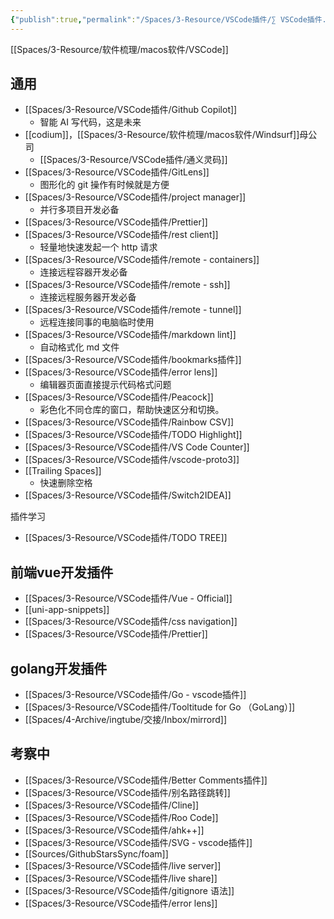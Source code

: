 ```yaml
---
{"publish":true,"permalink":"/Spaces/3-Resource/VSCode插件/∑ VSCode插件.md","title":"vscode必备插件","created":"2022-06-01","modified":"2025-05-31","cssclasses":""}
---
```



[[Spaces/3-Resource/软件梳理/macos软件/VSCode]]

## 通用

- [[Spaces/3-Resource/VSCode插件/Github Copilot]]
	- 智能 AI 写代码，这是未来
- [[codium]]，[[Spaces/3-Resource/软件梳理/macos软件/Windsurf]]母公司
	- [[Spaces/3-Resource/VSCode插件/通义灵码]]
- [[Spaces/3-Resource/VSCode插件/GitLens]]
	- 图形化的 git 操作有时候就是方便
- [[Spaces/3-Resource/VSCode插件/project manager]]
	- 并行多项目开发必备
- [[Spaces/3-Resource/VSCode插件/Prettier]]
- [[Spaces/3-Resource/VSCode插件/rest client]]
	- 轻量地快速发起一个 http 请求
- [[Spaces/3-Resource/VSCode插件/remote - containers]]
	- 连接远程容器开发必备
- [[Spaces/3-Resource/VSCode插件/remote - ssh]]
	- 连接远程服务器开发必备
- [[Spaces/3-Resource/VSCode插件/remote - tunnel]]
	- 远程连接同事的电脑临时使用
- [[Spaces/3-Resource/VSCode插件/markdown lint]]
	- 自动格式化 md 文件
- [[Spaces/3-Resource/VSCode插件/bookmarks插件]]
- [[Spaces/3-Resource/VSCode插件/error lens]]
	- 编辑器页面直接提示代码格式问题
- [[Spaces/3-Resource/VSCode插件/Peacock]]
	- 彩色化不同仓库的窗口，帮助快速区分和切换。
- [[Spaces/3-Resource/VSCode插件/Rainbow CSV]]
- [[Spaces/3-Resource/VSCode插件/TODO Highlight]]
- [[Spaces/3-Resource/VSCode插件/VS Code Counter]]
- [[Spaces/3-Resource/VSCode插件/vscode-proto3]]
- [[Trailing Spaces]]
	- 快速删除空格
- [[Spaces/3-Resource/VSCode插件/Switch2IDEA]]

插件学习

- [[Spaces/3-Resource/VSCode插件/TODO TREE]]

## 前端vue开发插件

- [[Spaces/3-Resource/VSCode插件/Vue - Official]]
- [[uni-app-snippets]]
- [[Spaces/3-Resource/VSCode插件/css navigation]]
- [[Spaces/3-Resource/VSCode插件/Prettier]]

## golang开发插件

- [[Spaces/3-Resource/VSCode插件/Go - vscode插件]]
- [[Spaces/3-Resource/VSCode插件/Tooltitude for Go （GoLang）]]
- [[Spaces/4-Archive/ingtube/交接/Inbox/mirrord]]

## 考察中

- [[Spaces/3-Resource/VSCode插件/Better Comments插件]]
- [[Spaces/3-Resource/VSCode插件/别名路径跳转]]
- [[Spaces/3-Resource/VSCode插件/Cline]]
- [[Spaces/3-Resource/VSCode插件/Roo Code]]
- [[Spaces/3-Resource/VSCode插件/ahk++]]
- [[Spaces/3-Resource/VSCode插件/SVG - vscode插件]]
- [[Sources/GithubStarsSync/foam]]
- [[Spaces/3-Resource/VSCode插件/live server]]
- [[Spaces/3-Resource/VSCode插件/live share]]
- [[Spaces/3-Resource/VSCode插件/gitignore 语法]]
- [[Spaces/3-Resource/VSCode插件/error lens]]
